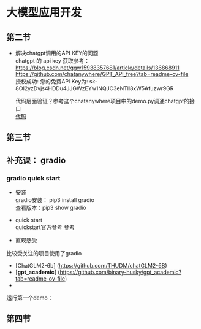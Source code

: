 # 大模型应用开发

## 第二节

 * 解决chatgpt调用的API KEY的问题  
   chatgpt 的 api key 获取参考：  
   https://blog.csdn.net/ggw15938357681/article/details/136868911  
   https://github.com/chatanywhere/GPT_API_free?tab=readme-ov-file   
   授权成功:  您的免费API Key为: sk-8OI2yzDvjs4HDDu4JJGWzEYw1NQJC3eNTll8xW5Afuzwr9GR

   代码层面验证？参考这个chatanywhere项目中的demo.py调通chatgpt的接口  
   [代码](https://github.com/ww5365/python/blob/master/tanxin/src/llm_app_dev/openai_demo.p，y)
   

## 第三节

## 补充课： gradio

### gradio quick start

- 安装  
gradio安装： pip3 install gradio      
查看版本：pip3 show  gradio
- quick start  
quickstart官方参考 [参考](https://www.gradio.app/guides/quickstart)

- 直观感受  

比较受关注的项目使用了gradio
  - [ChatGLM2-6b] (https://github.com/THUDM/chatGLM2-6B)
  - [**gpt_academic**] (https://github.com/binary-husky/gpt_academic?tab=readme-ov-file)
  - 


运行第一个demo：









## 第四节



   


